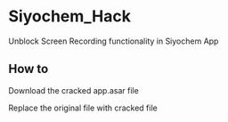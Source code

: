 # Siyochem_Hack
Unblock Screen Recording functionality in Siyochem App

## How to

Download the cracked app.asar file

Replace the original file with cracked file


